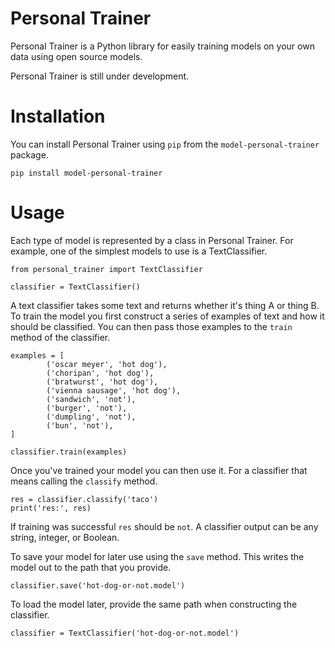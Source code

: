 # Personal Trainer

Personal Trainer is a Python library for easily training models on your own data using open source models.

Personal Trainer is still under development.

# Installation

You can install Personal Trainer using `pip` from the `model-personal-trainer` package.

```
pip install model-personal-trainer
```

# Usage

Each type of model is represented by a class in Personal Trainer. For example, one of the simplest models to use is a TextClassifier.

```
from personal_trainer import TextClassifier

classifier = TextClassifier()
```

A text classifier takes some text and returns whether it's thing A or thing B. To train the model
you first construct a series of examples of text and how it should be classified. You can then pass
those examples to the `train` method of the classifier.

```
examples = [
        ('oscar meyer', 'hot dog'),
        ('choripan', 'hot dog'),
        ('bratwurst', 'hot dog'),
        ('vienna sausage', 'hot dog'),
        ('sandwich', 'not'),
        ('burger', 'not'),
        ('dumpling', 'not'),
        ('bun', 'not'),
]

classifier.train(examples)
```

Once you've trained your model you can then use it. For a classifier that means calling the `classify` method.

```
res = classifier.classify('taco')
print('res:', res)
```

If training was successful `res` should be `not`. A classifier output can be any string, integer, or Boolean.

To save your model for later use using the `save` method. This writes the model out to the path that you
provide.

```
classifier.save('hot-dog-or-not.model')
```

To load the model later, provide the same path when constructing the classifier.

```
classifier = TextClassifier('hot-dog-or-not.model')
```
